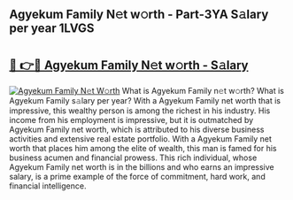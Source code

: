 ## Agyekum Family N𝚎t w𝚘rth - Part-3YA S𝚊lary per year 1LVGS

# <h2><a href="http://gc418at.nevu.top/?p=Agyekum+Family">🔗 👉🔴 Agyekum Family N𝚎t w𝚘rth - S𝚊lary</a></h2>

[![Agyekum Family N𝚎t W𝚘rth](https://i.imgur.com/Oavwk0R.jpeg)](http://gc418at.nevu.top/?p=Agyekum+Family)
What is Agyekum Family n𝚎t w𝚘rth? What is Agyekum Family s𝚊lary per year?
With a Agyekum Family net worth that is impressive, this wealthy person is among the richest in his industry. His income from his employment is impressive, but it is outmatched by Agyekum Family net worth, which is attributed to his diverse business activities and extensive real estate portfolio. With a Agyekum Family net worth that places him among the elite of wealth, this man is famed for his business acumen and financial prowess. This rich individual, whose Agyekum Family net worth is in the billions and who earns an impressive salary, is a prime example of the force of commitment, hard work, and financial intelligence.
